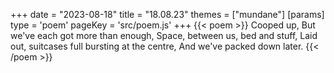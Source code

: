 +++
date = "2023-08-18"
title = "18.08.23"
themes = ["mundane"]
[params]
  type = 'poem'
  pageKey = 'src/poem.js'
+++
{{< poem >}}
Cooped up,
But we've each got more than enough,
Space, between us, bed and stuff,
Laid out, suitcases full bursting at the centre,
And we've packed down later.
{{< /poem >}}